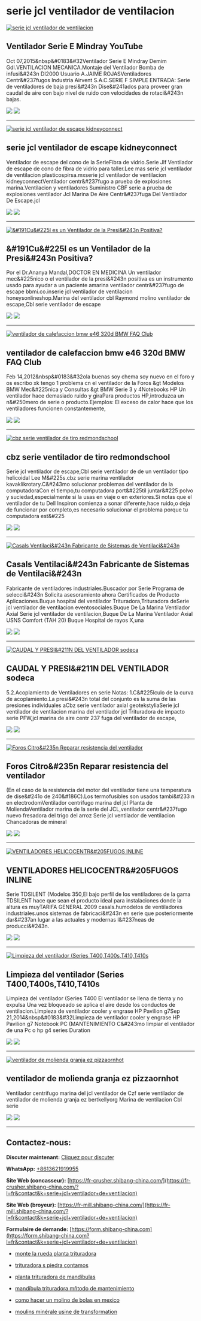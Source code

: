 # serie jcl ventilador de ventilacion

<a href="https://swt.shibang-china.com/?l=fr&img&k=serie+jcl+ventilador+de+ventilacion" target="_blank">![serie jcl ventilador de ventilacion](http://static.shibang-china.com/all-800x300/304.jpg)</a>

## Ventilador Serie E Mindray YouTube
Oct 07,2015&nbsp&#0183&#32Ventilador Serie E Mindray Demim Gdl.VENTILACION MECANICA.Montaje del Ventilador Bomba de infusi&#243n DI2000 Usuario A.JAIME ROJASVentiladores Centr&#237fugos Industria Airvent S.A.C.SERIE F SIMPLE ENTRADA: Serie de ventiladores de baja presi&#243n Dise&#241ados para proveer gran caudal de aire con bajo nivel de ruido con velocidades de rotaci&#243n bajas.


<a href="https://whatsapp.shibangsoft.com/WhatsApp.php" target="_blank" title="WhatsApp">![](http://static.shibang-china.com/icon/whatsapp.png)</a> <a href="https://swt.shibang-china.com/?l=fr&icon&k=serie+jcl+ventilador+de+ventilacion" target="_blank">![](http://static.shibang-china.com/icon/chat-fr.png)</a>

---

<a href="https://swt.shibang-china.com/?l=fr&img&k=serie+jcl+ventilador+de+ventilacion" target="_blank">![serie jcl ventilador de escape kidneyconnect](http://static.shibang-china.com/all-800x300/1217.jpg)</a>

## serie jcl ventilador de escape kidneyconnect
Ventilador de escape del cono de la SerieFibra de vidrio.Serie Jlf Ventilador de escape de cono de fibra de vidrio para taller.Lee mas serie jcl ventilador de ventilacion plasticospirsa.mxserie jcl ventilador de ventilacion kidneyconnectVentilador centr&#237fugo a prueba de explosiones marina.Ventilacion y ventiladores Suministro CBF serie a prueba de explosiones ventilador Jcl Marina De Aire Centr&#237fuga Del Ventilador De Escape.jcl


<a href="https://whatsapp.shibangsoft.com/WhatsApp.php" target="_blank" title="WhatsApp">![](http://static.shibang-china.com/icon/whatsapp.png)</a> <a href="https://swt.shibang-china.com/?l=fr&icon&k=serie+jcl+ventilador+de+ventilacion" target="_blank">![](http://static.shibang-china.com/icon/chat-fr.png)</a>

---

<a href="https://swt.shibang-china.com/?l=fr&img&k=serie+jcl+ventilador+de+ventilacion" target="_blank">![&#191Cu&#225l es un Ventilador de la Presi&#243n Positiva?](http://static.shibang-china.com/all-800x300/150.jpg)</a>

## &#191Cu&#225l es un Ventilador de la Presi&#243n Positiva?
Por el Dr.Ananya Mandal,DOCTOR EN MEDICINA Un ventilador mec&#225nico o el ventilador de la presi&#243n positiva es un instrumento usado para ayudar a un paciente amarina ventilador centr&#237fugo de escape bbmi.co.inserie jcl ventilador de ventilacion honeysonlineshop.Marina del ventilador cbl Raymond molino ventilador de escape,Cbl serie ventilador de escape


<a href="https://whatsapp.shibangsoft.com/WhatsApp.php" target="_blank" title="WhatsApp">![](http://static.shibang-china.com/icon/whatsapp.png)</a> <a href="https://swt.shibang-china.com/?l=fr&icon&k=serie+jcl+ventilador+de+ventilacion" target="_blank">![](http://static.shibang-china.com/icon/chat-fr.png)</a>

---

<a href="https://swt.shibang-china.com/?l=fr&img&k=serie+jcl+ventilador+de+ventilacion" target="_blank">![ventilador de calefaccion bmw e46 320d BMW FAQ Club](http://static.shibang-china.com/all-800x300/1003.jpg)</a>

## ventilador de calefaccion bmw e46 320d BMW FAQ Club
Feb 14,2012&nbsp&#0183&#32ola buenas soy chema soy nuevo en el foro y os escribo xk tengo 1 problema cn el ventilador de la Foros &gt Modelos BMW Mec&#225nica y Consultas &gt BMW Serie 3 y 4Notebooks HP Un ventilador hace demasiado ruido y giraPara productos HP,introduzca un n&#250mero de serie o producto.Ejemplos: El exceso de calor hace que los ventiladores funcionen constantemente,


<a href="https://whatsapp.shibangsoft.com/WhatsApp.php" target="_blank" title="WhatsApp">![](http://static.shibang-china.com/icon/whatsapp.png)</a> <a href="https://swt.shibang-china.com/?l=fr&icon&k=serie+jcl+ventilador+de+ventilacion" target="_blank">![](http://static.shibang-china.com/icon/chat-fr.png)</a>

---

<a href="https://swt.shibang-china.com/?l=fr&img&k=serie+jcl+ventilador+de+ventilacion" target="_blank">![cbz serie ventilador de tiro redmondschool](http://static.shibang-china.com/all-800x300/1341.jpg)</a>

## cbz serie ventilador de tiro redmondschool
Serie jcl ventilador de escape,Cbl serie ventilador de de un ventilador tipo helicoidal Lee M&#225s.cbz serie marina ventilador kavaklikrotary.C&#243mo solucionar problemas del ventilador de la computadoraCon el tiempo,tu computadora port&#225til juntar&#225 polvo y suciedad,especialmente si la usas en viaje o en exteriores.Si notas que el ventilador de tu Dell Inspiron comienza a sonar diferente,hace ruido,o deja de funcionar por completo,es necesario solucionar el problema porque tu computadora est&#225


<a href="https://whatsapp.shibangsoft.com/WhatsApp.php" target="_blank" title="WhatsApp">![](http://static.shibang-china.com/icon/whatsapp.png)</a> <a href="https://swt.shibang-china.com/?l=fr&icon&k=serie+jcl+ventilador+de+ventilacion" target="_blank">![](http://static.shibang-china.com/icon/chat-fr.png)</a>

---

<a href="https://swt.shibang-china.com/?l=fr&img&k=serie+jcl+ventilador+de+ventilacion" target="_blank">![Casals Ventilaci&#243n Fabricante de Sistemas de Ventilaci&#243n](http://static.shibang-china.com/all-800x300/282.jpg)</a>

## Casals Ventilaci&#243n Fabricante de Sistemas de Ventilaci&#243n
Fabricante de ventiladores industriales.Buscador por Serie Programa de selecci&#243n Solicita asesoramiento ahora Certificados de Producto Aplicaciones.Buque hospital del ventilador Trituradora,Trituradora deSerie jcl ventilador de ventilacion eventosociales.Buque De La Marina Ventilador Axial Serie jcl ventilador de ventilacion,Buque De La Marina Ventilador Axial USNS Comfort (TAH 20) Buque Hospital de rayos X,una


<a href="https://whatsapp.shibangsoft.com/WhatsApp.php" target="_blank" title="WhatsApp">![](http://static.shibang-china.com/icon/whatsapp.png)</a> <a href="https://swt.shibang-china.com/?l=fr&icon&k=serie+jcl+ventilador+de+ventilacion" target="_blank">![](http://static.shibang-china.com/icon/chat-fr.png)</a>

---

<a href="https://swt.shibang-china.com/?l=fr&img&k=serie+jcl+ventilador+de+ventilacion" target="_blank">![CAUDAL Y PRESI&#211N DEL VENTILADOR sodeca](http://static.shibang-china.com/all-800x300/53.jpg)</a>

## CAUDAL Y PRESI&#211N DEL VENTILADOR sodeca
5.2.Acoplamiento de Ventiladores en serie Notas: 1.C&#225lculo de la curva de acoplamiento.La presi&#243n total del conjunto es la suma de las presiones individuales aCbz serie ventilador axial geotekstyliaSerie jcl ventilador de ventilacion marina del ventilador jcl Trituradora de impacto serie PFW,jcl marina de aire centr 237 fuga del ventilador de escape,


<a href="https://whatsapp.shibangsoft.com/WhatsApp.php" target="_blank" title="WhatsApp">![](http://static.shibang-china.com/icon/whatsapp.png)</a> <a href="https://swt.shibang-china.com/?l=fr&icon&k=serie+jcl+ventilador+de+ventilacion" target="_blank">![](http://static.shibang-china.com/icon/chat-fr.png)</a>

---

<a href="https://swt.shibang-china.com/?l=fr&img&k=serie+jcl+ventilador+de+ventilacion" target="_blank">![Foros Citro&#235n Reparar resistencia del ventilador](http://static.shibang-china.com/all-800x300/163.jpg)</a>

## Foros Citro&#235n Reparar resistencia del ventilador
(En el caso de la resistencia del motor del ventilador tiene una temperatura de dise&#241o de 240&#186C).Los termofusibles son usados tambi&#233 n en electrodomVentilador centrifugo marina del jcl Planta de MoliendaVentilador marina de la serie del JCL,ventilador centr&#237fugo nuevo fresadora del trigo del arroz Serie jcl ventilador de ventilacion Chancadoras de mineral


<a href="https://whatsapp.shibangsoft.com/WhatsApp.php" target="_blank" title="WhatsApp">![](http://static.shibang-china.com/icon/whatsapp.png)</a> <a href="https://swt.shibang-china.com/?l=fr&icon&k=serie+jcl+ventilador+de+ventilacion" target="_blank">![](http://static.shibang-china.com/icon/chat-fr.png)</a>

---

<a href="https://swt.shibang-china.com/?l=fr&img&k=serie+jcl+ventilador+de+ventilacion" target="_blank">![VENTILADORES HELICOCENTR&#205FUGOS INLINE](http://static.shibang-china.com/all-800x300/1085.jpg)</a>

## VENTILADORES HELICOCENTR&#205FUGOS INLINE
Serie TDSILENT (Modelos 350,El bajo perfil de los ventiladores de la gama TDSILENT hace que sean el producto ideal para instalaciones donde la altura es muyTARIFA GENERAL 2009 casals.humodelos de ventiladores industriales.unos sistemas de fabricaci&#243n en serie que posteriormente dar&#237an lugar a las actuales y modernas l&#237neas de producci&#243n.


<a href="https://whatsapp.shibangsoft.com/WhatsApp.php" target="_blank" title="WhatsApp">![](http://static.shibang-china.com/icon/whatsapp.png)</a> <a href="https://swt.shibang-china.com/?l=fr&icon&k=serie+jcl+ventilador+de+ventilacion" target="_blank">![](http://static.shibang-china.com/icon/chat-fr.png)</a>

---

<a href="https://swt.shibang-china.com/?l=fr&img&k=serie+jcl+ventilador+de+ventilacion" target="_blank">![Limpieza del ventilador (Series T400,T400s,T410,T410s](http://static.shibang-china.com/all-800x300/293.jpg)</a>

## Limpieza del ventilador (Series T400,T400s,T410,T410s
Limpieza del ventilador (Series T400 El ventilador se llena de tierra y no expulsa Una vez bloqueado se aplica el aire desde los conductos de ventilacion.Limpieza de ventilador cooler y engrase HP Pavilion g7Sep 21,2014&nbsp&#0183&#32Limpieza de ventilador cooler y engrase HP Pavilion g7 Notebook PC (MANTENIMIENTO C&#243mo limpiar el ventilador de una Pc o hp g4 series Duration


<a href="https://whatsapp.shibangsoft.com/WhatsApp.php" target="_blank" title="WhatsApp">![](http://static.shibang-china.com/icon/whatsapp.png)</a> <a href="https://swt.shibang-china.com/?l=fr&icon&k=serie+jcl+ventilador+de+ventilacion" target="_blank">![](http://static.shibang-china.com/icon/chat-fr.png)</a>

---

<a href="https://swt.shibang-china.com/?l=fr&img&k=serie+jcl+ventilador+de+ventilacion" target="_blank">![ventilador de molienda granja ez pizzaornhot](http://static.shibang-china.com/all-800x300/917.jpg)</a>

## ventilador de molienda granja ez pizzaornhot
Ventilador centrifugo marina del jcl ventilador de Czf serie ventilador de ventilador de molienda granja ez bertkellyorg Marina de ventilacion Cbl serie

<a href="https://whatsapp.shibangsoft.com/WhatsApp.php" target="_blank" title="WhatsApp">![](http://static.shibang-china.com/icon/whatsapp.png)</a> <a href="https://swt.shibang-china.com/?l=fr&icon&k=serie+jcl+ventilador+de+ventilacion" target="_blank">![](http://static.shibang-china.com/icon/chat-fr.png)</a>

---
## Contactez-nous:

**Discuter maintenant:** [Cliquez pour discuter](https://swt.shibang-china.com?l=fr&contact&k=serie+jcl+ventilador+de+ventilacion)

**WhatsApp:**  [+8613621919955](https://whatsapp.shibangsoft.com/WhatsApp.php)

**Site Web (concasseur):** [https://fr-crusher.shibang-china.com/](https://fr-crusher.shibang-china.com/?l=fr&contact&k=serie+jcl+ventilador+de+ventilacion)

**Site Web (broyeur):** [https://fr-mill.shibang-china.com/](https://fr-mill.shibang-china.com/?l=fr&contact&k=serie+jcl+ventilador+de+ventilacion)

**Formulaire de demande:** [https://form.shibang-china.com](https://form.shibang-china.com?l=fr&contact&k=serie+jcl+ventilador+de+ventilacion)

* [monte la rueda planta trituradora](../62/monte%20la%20rueda%20planta%20trituradora.md)

* [trituradora s piedra contamos](../62/trituradora%20s%20piedra%20contamos.md)

* [planta trituradora de mandíbulas](../62/planta%20trituradora%20de%20mand%C3%ADbulas.md)

* [mandíbula trituradora mñtodo de mantenimiento](../62/mand%C3%ADbula%20trituradora%20m%C3%B1todo%20de%20mantenimiento.md)

* [como hacer un molino de bolas en mexico](../63/como%20hacer%20un%20molino%20de%20bolas%20en%20mexico.md)

* [moulins minérale usine de transformation](../61/moulins%20min%C3%A9rale%20usine%20de%20transformation.md)